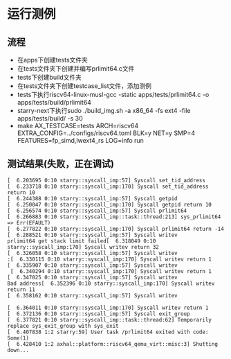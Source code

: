 # 运行测例

## 流程

- 在apps下创建tests文件夹
- 在tests文件夹下创建并编写prlimit64.c文件
- tests下创建build文件夹
- 在tests文件夹下创建testcase_list文件，添加测例
- tests下执行riscv64-linux-musl-gcc -static apps/tests/prlimit64.c -o apps/tests/build/prlimit64
- starry-next下执行sudo ./build_img.sh -a x86_64 -fs ext4 -file apps/tests/build/ -s 30
- make AX_TESTCASE=tests ARCH=riscv64 EXTRA_CONFIG=../configs/riscv64.toml BLK=y NET=y SMP=4 FEATURES=fp_simd,lwext4_rs LOG=info run

## 测试结果(失败，正在调试)
```shell
[  6.203695 0:10 starry::syscall_imp:57] Syscall set_tid_address
[  6.233718 0:10 starry::syscall_imp:170] Syscall set_tid_address return 10
[  6.244388 0:10 starry::syscall_imp:57] Syscall getpid
[  6.250047 0:10 starry::syscall_imp:170] Syscall getpid return 10
[  6.256574 0:10 starry::syscall_imp:57] Syscall prlimit64
[  6.266883 0:10 starry::syscall_imp::task::thread:213] sys_prlimit64 => Err(EFAULT)
[  6.277822 0:10 starry::syscall_imp:170] Syscall prlimit64 return -14
[  6.288521 0:10 starry::syscall_imp:57] Syscall writev
prlimit64 get stack limit failed[  6.318049 0:10 starry::syscall_imp:170] Syscall writev return 32
[  6.326058 0:10 starry::syscall_imp:57] Syscall writev
:[  6.330115 0:10 starry::syscall_imp:170] Syscall writev return 1
[  6.335907 0:10 starry::syscall_imp:57] Syscall writev
 [  6.340294 0:10 starry::syscall_imp:170] Syscall writev return 1
[  6.347025 0:10 starry::syscall_imp:57] Syscall writev
Bad address[  6.352396 0:10 starry::syscall_imp:170] Syscall writev return 11
[  6.358162 0:10 starry::syscall_imp:57] Syscall writev

[  6.364011 0:10 starry::syscall_imp:170] Syscall writev return 1
[  6.372136 0:10 starry::syscall_imp:57] Syscall exit_group
[  6.377821 0:10 starry::syscall_imp::task::thread:62] Temporarily replace sys_exit_group with sys_exit
[  6.407838 1:2 starry:59] User task /prlimit64 exited with code: Some(1)
[  6.428410 1:2 axhal::platform::riscv64_qemu_virt::misc:3] Shutting down...
```